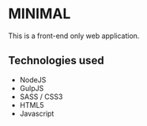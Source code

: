 # MINIMAL
This is a front-end only web application.

## Technologies used
- NodeJS
- GulpJS
- SASS / CSS3
- HTML5
- Javascript
